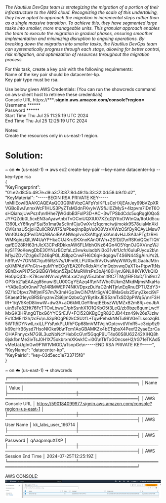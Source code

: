 _The Nautilus DevOps team is strategizing the migration of a portion of their infrastructure to the AWS cloud. Recognizing the scale of this undertaking, they have opted to approach the migration in incremental steps rather than as a single massive transition. To achieve this, they have segmented large tasks into smaller, more manageable units. This granular approach enables the team to execute the migration in gradual phases, ensuring smoother implementation and minimizing disruption to ongoing operations. By breaking down the migration into smaller tasks, the Nautilus DevOps team can systematically progress through each stage, allowing for better control, risk mitigation, and optimization of resources throughout the migration process._

For this task, create a key pair with the following requirements:  
Name of the key pair should be datacenter-kp.  
Key pair type must be rsa.  


Use below given AWS Credentials: (You can run the showcreds command on aws-client host to retrieve these credentials)  
Console URL	https://*********.signin.aws.amazon.com/console?region=******  
Username	******  
Password	******  
Start Time	Thu Jul 25 11:25:19 UTC 2024  
End Time	Thu Jul 25 12:25:19 UTC 2024  

Notes:  
Create the resources only in us-east-1 region.  



# Solution:  

~ on ☁️  (us-east-1) ➜  aws ec2 create-key-pair --key-name datacenter-kp --key-type rsa  
{  
    "KeyFingerprint": "01:e2:d8:5b:49:7e:d9:a3:73:87:8d:49:1b:33:32:0d:58:b9:f0:d2",  
    "KeyMaterial": "-----BEGIN RSA PRIVATE KEY----- 
 \nMIIEowIBAAKCAQEAsQO3G9MIVbzCAFpYxIKFLsCxHXjEArJey69bVZpXRVGBoBwJ\nmxWcF1HUS3PyZTsM3dnFKvyIvWSfiJl0ZMyS+4Izpvm7iDnT6OsHQiahxjUwPsz4\nrlHhe7jWGdbB3FolP3D+AC+3wTPSbdCdc5uqRqgl0QoSJYFQZdb0L5cxEN3aAyaw\nb/TvOCmUQXIU07XZqGjYttoDWtnQa/ItoUd5cu1360LxY6fkysFSa/5x1ma9aScl\nfCjuOwXvfz1qcmc/wj/mokk9S78uiaMnXklOVKshaU5cjoHZuIlCRGVl7S/sPbeq\npBpVu0O8VzVXWzOSfQyROAyLMsw7Wnf0U8qCPwIDAQABAoIBAANWoplvvXSAftgq\n3Am4vHJJSA3aPTgfzRHiWMKgiozQILW4UaYPHkaCUJKruSKXnoKAnOtWn+2SfD/D\nRSKxiQQdTIQVqafED28RH63rtJlcX3CPxRDkknAW6FLMbhONz64Gn4O5YqnOJGXV\nzWJkyS1T9oKewgDbE30YNLrBCzfaLz3vwkuladbNi3o31vkfUcfr/6uIuPJycu2b\nM1yJZDv1Zt/g6xT246qPGLJSIIpzCnwFH6C6qHdqdgwT4S6N44SgAiruYs2Lh9fl\nV+7ONNC1rju95RzN7s/UFm9LLFUXbd5VvOvaWqWWGy6LGaaIrJM/nqX/MPAdVPnG\n+guMYmECgYEA20FoRdxAHx1mQqbvwqOaXTk+PtpwTtNs9BhDxwPi175cGl2BGYMq\n5ZjaCMuRWrsPs3bAj480HyrJGNLIHKYKVkQlQHo0pQjCb+K79cwnNVnvdyWbLxaC\ngV5xJbbmltRC7TMg1ElFGxD/Tni9nzZOP3rb21aEAAzg85nuwlSLU00CgYEAzq4R\nN1Whc0Ukm2MkdMjmsMkaHa+YABe0p0r0nwF7q14RMWEP74NKVDpxzDuYaC2nNTjn\nEqRnuEPTUZdY3+9Z/1dDfpvz7MfjmlFS7m7k3mHGp3wCiN7tMrSgV4C8MaGslx25\nyZkeci9/F5Kaeat01eycBRSEnyznvZSi6jmQzbsCgYByt8xJES5zmTxSD2pPWq5/\nrF3HIR+1/qV5KeD8linwW+dw3A+aO6kMLGeYRnqtEEbszWt/MZxB2m8Rj+eoJbAu\n5sTe8ZHt76FcTTOvLbwuC/phSsnhX1O1QKbO5t3LeQ/zb9bze8qumLwcYMxGK3HR\ngQTbxG6YYCSrEJV+FCI52QKBgCgR82CJB44zn49Iv26s7JzlwFx1CMEr12h/zcFu\nJi3pROgP62kCSUzfL+TqwPehskNNTu98VGeTLssozqBL5WTt5DYNwlLrxiLLFYsI\nkPLUfhFGp68lmVM1VcjhOptcvvtlVfnR5+c3cip9z9k69qHrB6ysd7HsoNlOke9b\nTcm1AoGBAMKZx4bETqbsX4Pexf22yaeEzrCaOHAPhnycxN7G9L3uzNbNcYHeb0cG\nf5GqqP9UT4s60S8U62Z42XlHQ8h8jsk1bnMe2ivTsJ0H1X75okbrxmXKwk1C+i0G\nTlrTxGOncseH2/rG71eTKAd5vMeUaUgInGw9F1W1VMOD/aTsnpGe\n-----END RSA PRIVATE KEY-----",  
    "KeyName": "datacenter-kp",  
    "KeyPairId": "key-03d5ecc1e733715f8"  
}

~ on ☁️  (us-east-1) ➜  showcreds 
╒══════════════════════╤═════════════════════════════════════════════════════════════════════╕
│ Name                 │ Value                                                               │
╞══════════════════════╪═════════════════════════════════════════════════════════════════════╡
│ AWS Console URL      │ https://590184099977.signin.aws.amazon.com/console?region=us-east-1 │
├──────────────────────┼─────────────────────────────────────────────────────────────────────┤
│ AWS User Name        │ kk_labs_user_166714                                                 │
├──────────────────────┼─────────────────────────────────────────────────────────────────────┤
│ AWS Password         │ qAaqpmquX1XP                                                        │
├──────────────────────┼─────────────────────────────────────────────────────────────────────┤
│ AWS Session End Time │ 2024-07-25T12:25:19Z                                                │
╘══════════════════════╧═════════════════════════════════════════════════════════════════════╛

AWS CONSOLE:
![Alt text](image.png)

